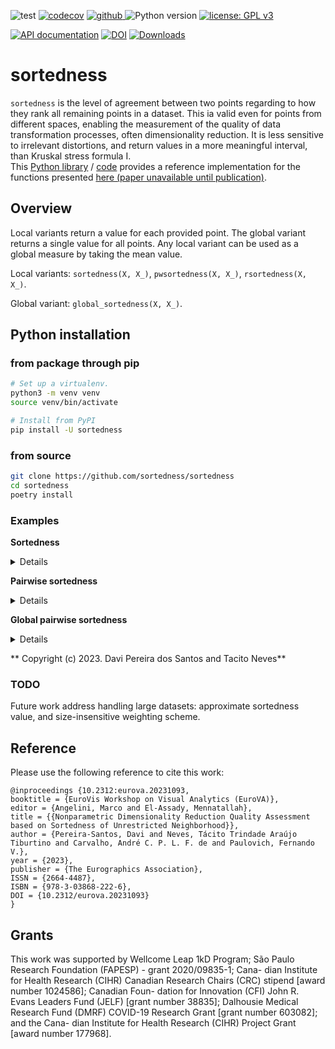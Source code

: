 ![test](https://github.com/sortedness/sortedness/workflows/test/badge.svg)
[![codecov](https://codecov.io/gh/sortedness/sortedness/branch/main/graph/badge.svg)](https://codecov.io/gh/sortedness/sortedness)
<a href="https://pypi.org/project/sortedness">
<img src="https://img.shields.io/github/v/release/sortedness/sortedness?display_name=tag&sort=semver&color=blue" alt="github">
</a>
![Python version](https://img.shields.io/badge/python-3.8+-blue.svg)
[![license: GPL v3](https://img.shields.io/badge/License-GPLv3-blue.svg)](https://www.gnu.org/licenses/gpl-3.0)

<!-- [![arXiv](https://img.shields.io/badge/arXiv-2109.06028-b31b1b.svg?style=flat-square)](https://arxiv.org/abs/2109.06028) --->
[![API documentation](https://img.shields.io/badge/doc-API%20%28auto%29-a0a0a0.svg)](https://sortedness.github.io/sortedness)
[![DOI](https://zenodo.org/badge/513273889.svg)](https://zenodo.org/badge/latestdoi/513273889)
[![Downloads](https://static.pepy.tech/badge/sortedness)](https://pepy.tech/project/sortedness)


# sortedness

`sortedness` is the level of agreement between two points regarding to how they rank all remaining points in a dataset.
This ia valid even for points from different spaces, enabling the measurement of the quality of data transformation processes, often dimensionality reduction.
It is less sensitive to irrelevant distortions, and return values in a more meaningful interval, than Kruskal stress formula I.
<br>This [Python library](https://pypi.org/project/sortedness) / [code](https://github.com/sortedness/sortedness) provides a reference implementation for the functions presented [here (paper unavailable until publication)](https://scholar.google.com/scholar?hl=en&as_sdt=0%2C5&q=Nonparametric+Dimensionality+Reduction+Quality+Assessment+based+on+Sortedness+of+Unrestricted+Neighborhood&btnG=).

## Overview
Local variants return a value for each provided point. The global variant returns a single value for all points.
Any local variant can be used as a global measure by taking the mean value.

Local variants: `sortedness(X, X_)`, `pwsortedness(X, X_)`, `rsortedness(X, X_)`.

Global variant: `global_sortedness(X, X_)`.

## Python installation
### from package through pip
```bash
# Set up a virtualenv. 
python3 -m venv venv
source venv/bin/activate

# Install from PyPI
pip install -U sortedness
```

### from source
```bash
git clone https://github.com/sortedness/sortedness
cd sortedness
poetry install
```


### Examples

**Sortedness**
<details>
<p>

```python3

import numpy as np
from numpy.random import permutation
from sklearn.decomposition import PCA

from sortedness import sortedness

# Some synthetic data.
mean = (1, 2)
cov = np.eye(2)
rng = np.random.default_rng(seed=0)
original = rng.multivariate_normal(mean, cov, size=12)
projected2 = PCA(n_components=2).fit_transform(original)
projected1 = PCA(n_components=1).fit_transform(original)
np.random.seed(0)
projectedrnd = permutation(original)

# Print `min`, `mean`, and `max` values.
s = sortedness(original, original)
print(min(s), sum(s) / len(s), max(s))
"""
1.0 1.0 1.0
"""
```

```python3

s = sortedness(original, projected2)
print(min(s), sum(s) / len(s), max(s))
"""
1.0 1.0 1.0
"""
```

```python3

s = sortedness(original, projected1)
print(min(s), sum(s) / len(s), max(s))
"""
0.393463224666 0.7565797804351666 0.944810120534
"""
```

```python3

s = sortedness(original, projectedrnd)
print(min(s), sum(s) / len(s), max(s))
"""
-0.648305479567 -0.09539895194975 0.397019507592
"""
```

```python3

# Single point fast calculation.
s = sortedness(original, projectedrnd, 2)
print(s)
"""
0.231079547491
"""
```


</p>
</details>

**Pairwise sortedness**
<details>
<p>

```python3

import numpy as np
from numpy.random import permutation
from sklearn.decomposition import PCA

from sortedness import pwsortedness

# Some synthetic data.
mean = (1, 2)
cov = np.eye(2)
rng = np.random.default_rng(seed=0)
original = rng.multivariate_normal(mean, cov, size=12)
projected2 = PCA(n_components=2).fit_transform(original)
projected1 = PCA(n_components=1).fit_transform(original)
np.random.seed(0)
projectedrnd = permutation(original)

# Print `min`, `mean`, and `max` values.
s = pwsortedness(original, original)
print(min(s), sum(s) / len(s), max(s))
"""
1.0 1.0 1.0
"""
```

```python3

s = pwsortedness(original, projected2)
print(min(s), sum(s) / len(s), max(s))
"""
1.0 1.0 1.0
"""
```

```python3

s = pwsortedness(original, projected1)
print(min(s), sum(s) / len(s), max(s))
"""
0.649315577592 0.7534291438323333 0.834601601062
"""
```

```python3

s = pwsortedness(original, projectedrnd)
print(min(s), sum(s) / len(s), max(s))
"""
-0.168611098044 -0.07988253899799999 0.14442446342
"""
```

```python3

# Single point fast calculation.
s = pwsortedness(original, projectedrnd, 2)
print(s)
"""
0.036119718802
"""
```


</p>
</details>

**Global pairwise sortedness**
<details>
<p>

```python3

import numpy as np
from numpy.random import permutation
from sklearn.decomposition import PCA

from sortedness import global_pwsortedness

# Some synthetic data.
mean = (1, 2)
cov = np.eye(2)
rng = np.random.default_rng(seed=0)
original = rng.multivariate_normal(mean, cov, size=12)
projected2 = PCA(n_components=2).fit_transform(original)
projected1 = PCA(n_components=1).fit_transform(original)
np.random.seed(0)
projectedrnd = permutation(original)

# Print measurement result and p-value.
s = global_pwsortedness(original, original)
print(list(s))
"""
[1.0, 3.6741408919675163e-93]
"""
```

```python3

s = global_pwsortedness(original, projected2)
print(list(s))
"""
[1.0, 3.6741408919675163e-93]
"""
```

```python3

s = global_pwsortedness(original, projected1)
print(list(s))
"""
[0.7715617715617715, 5.240847664048334e-20]
"""
```

```python3

s = global_pwsortedness(original, projectedrnd)
print(list(s))
"""
[-0.06107226107226107, 0.46847188611226276]
"""
```


</p>
</details>


** Copyright (c) 2023. Davi Pereira dos Santos and Tacito Neves**


### TODO
Future work address handling large datasets: approximate sortedness value, and size-insensitive weighting scheme.

## Reference
Please use the following reference to cite this work:
```
@inproceedings {10.2312:eurova.20231093,
booktitle = {EuroVis Workshop on Visual Analytics (EuroVA)},
editor = {Angelini, Marco and El-Assady, Mennatallah},
title = {{Nonparametric Dimensionality Reduction Quality Assessment based on Sortedness of Unrestricted Neighborhood}},
author = {Pereira-Santos, Davi and Neves, Tácito Trindade Araújo Tiburtino and Carvalho, André C. P. L. F. de and Paulovich, Fernando V.},
year = {2023},
publisher = {The Eurographics Association},
ISSN = {2664-4487},
ISBN = {978-3-03868-222-6},
DOI = {10.2312/eurova.20231093}
}
```

## Grants
This work was supported by Wellcome Leap 1kD Program; São
Paulo Research Foundation (FAPESP) - grant 2020/09835-1; Cana-
dian Institute for Health Research (CIHR) Canadian Research
Chairs (CRC) stipend [award number 1024586]; Canadian Foun-
dation for Innovation (CFI) John R. Evans Leaders Fund (JELF)
[grant number 38835]; Dalhousie Medical Research Fund (DMRF)
COVID-19 Research Grant [grant number 603082]; and the Cana-
dian Institute for Health Research (CIHR) Project Grant [award
number 177968].
